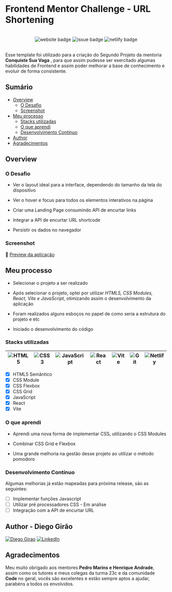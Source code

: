 # Frontend Mentor Challenge - URL Shortening

<br>
<div align="center">

<img src="https://img.shields.io/website?down_color=tomato&down_message=offline&label=urls-shortening&style=plastic&up_color=green&up_message=online&url=https%3A%2F%2Furls-shortening.netlify.app%2F" alt="website badge" />
<img src="https://img.shields.io/github/issues/Diego-Girao/urls-shortening?color=cyan&style=plastic" alt="issue badge" />
<img src="https://img.shields.io/netlify/7ee65195-7333-4042-9938-cba38889cf73?style=plastic" alt="netlify badge" />

</div>
<br>

Esse template foi utilizado para a criação do Segundo Projeto da mentoria **Conquiste Sua Vaga** , para que assim pudesse ser exercitado algumas habilidades de Frontend e assim poder melhorar a base de conhecimento e evoluir de forma consistente.

## Sumário

- [Overview](#overview)
  - [O Desafio](#O-Desafio)
  - [Screenshot](#screenshot)
- [Meu processo](#Meu-processo)
  - [Stacks utilizadas](#Stacks-utilizadas)
  - [O que aprendi](#O-que-aprendi)
  - [Desenvolvimento Contínuo](#Desenvolvimento-Contínuo)
- [Author](#author)
- [Agradecimentos](#Agradecimentos)

## Overview

### O Desafio

- Ver o layout ideal para a interface, dependendo do tamanho da tela do dispositivo

- Ver o hover e focus para todos os elementos interativos na página

- Criar uma Landing Page consumindo API de encurtar links

- Integrar a API de encurtar URL shortcode

- Persistir os dados no navegador

### Screenshot

&#127909; [Preview da aplicação](https://user-images.githubusercontent.com/70491871/218337411-47d92dc7-21ea-4a1c-8c07-4379aa353956.webm)

## Meu processo

- Selecionar o projeto a ser realizado

- Após selecionar o projeto, optei por utilizar _HTML5, CSS Modules, React, Vite e JavaScript_, otimizando assim o desenvolvimento da aplicação

- Foram realizados alguns esboços no papel de como seria a estrutura do projeto e etc

- Iniciado o desenvolvimento do código

### Stacks utilizadas

| ![HTML5](https://img.shields.io/badge/html5-%23E34F26.svg?style=Plastic&logo=html5&logoColor=white) | ![CSS3](https://img.shields.io/badge/css3-%231572B6.svg?style=Plastic&logo=css3&logoColor=white) | ![JavaScript](https://img.shields.io/badge/javascript-%23323330.svg?style=Plastic=javascript&logoColor=%23F7DF1E) | ![React](https://img.shields.io/badge/react-%2320232a.svg?style=Plastic&logo=react&logoColor=%2361DAFB) | ![Vite](https://img.shields.io/badge/vite-%23646CFF.svg?style=Plastic&logo=vite&logoColor=white) | ![Git](https://img.shields.io/badge/git-%23F05033.svg?style=Plastic&logo=git&logoColor=white) | ![Netlify](https://img.shields.io/badge/netlify-%23000000.svg?style=Plastic&logo=netlify&logoColor=#00C7B7) |
| --------------------------------------------------------------------------------------------------- | ------------------------------------------------------------------------------------------------ | ----------------------------------------------------------------------------------------------------------------- | ------------------------------------------------------------------------------------------------------- | ------------------------------------------------------------------------------------------------ | --------------------------------------------------------------------------------------------- | :---------------------------------------------------------------------------------------------------------: |

- [x] HTML5 Semântico
- [x] CSS Module
- [x] CSS Flexbox
- [x] CSS Grid
- [x] JavaScript
- [x] React
- [x] Vite

### O que aprendi

- Aprendi uma nova forma de implementar CSS, utilizando o CSS Modules

- Combinar CSS Grid e Flexbox

- Uma grande melhoria na gestão desse projeto ao utilizar o método pomodoro

### Desenvolvimento Contínuo

Algumas melhorias já estão mapeadas para próxima release, são as seguintes:

- [ ] Implementar funções Javascript
- [ ] Utilizar pré processadores CSS - Em análise
- [ ] Integração com a API de encurtar URL

## Author - Diego Girão

[![Diego Girao](https://img.shields.io/badge/github-%23121011.svg?style=for-the-badge&logo=github&logoColor=white)](https://github.com/diego-girao) [![LinkedIn](https://img.shields.io/badge/linkedin-%230077B5.svg?style=for-the-badge&logo=linkedin&logoColor=white)](https://linkedin.com/in/diego-girao/)

## Agradecimentos

Meu muito obrigado aos mentores **Pedro Marins e Henrique Andrade**, assim como os tutores e meus colegas da turma 23c e da comunidade **Code** no geral, vocês são excelentes e estão sempre aptos a ajudar, parabéns a todos os envolvidos.

